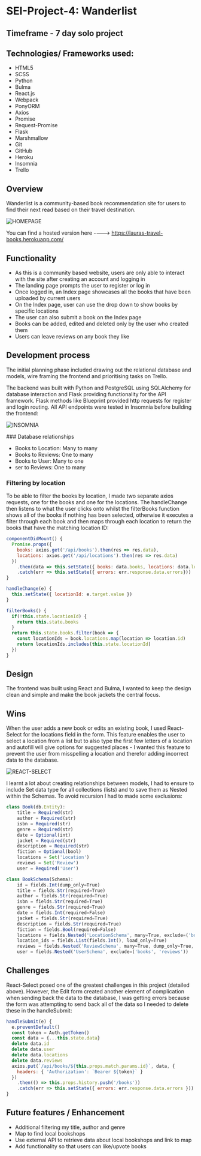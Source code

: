 # SEI-Project-4: Wanderlist

## Timeframe - 7 day solo project

## Technologies/ Frameworks used:

* HTML5
* SCSS
* Python
* Bulma
* React.js
* Webpack
* PonyORM
* Axios
* Promise
* Request-Promise
* Flask
* Marshmallow
* Git
* GitHub
* Heroku
* Insomnia
* Trello

## Overview

Wanderlist is a community-based book recommendation site for users to find their next read based on their travel destination.

![HOMEPAGE](https://user-images.githubusercontent.com/38182323/59762521-5412af00-928f-11e9-9696-80e039e2dfcc.png)

You can find a hosted version here ----> https://lauras-travel-books.herokuapp.com/

## Functionality

* As this is a community based website, users are only able to interact with the site after creating an account and logging in
* The landing page prompts the user to register or log in
* Once logged in, an Index page showcases all the books that have been uploaded by current users
* On the Index page, user can use the drop down to show books by specific locations
* The user can also submit a book on the Index page
* Books can be added, edited and deleted only by the user who created them
* Users can leave reviews on any book they like

## Development process

The initial planning phase included drawing out the relational database and models, wire framing the frontend and prioritising tasks on Trello.  

The backend was built with Python and PostgreSQL using SQLAlchemy for database interaction and Flask providing functionality for the API framework. Flask methods like Blueprint provided http requests for register and login routing. All API endpoints were tested in Insomnia before building the frontend:

![INSOMNIA](https://user-images.githubusercontent.com/38182323/59762353-00a06100-928f-11e9-8719-a80678fa4fb7.png)

### Database relationships

* Books to Location: Many to many
* Books to Reviews: One to many
* Books to User: Many to one
* ser to Reviews: One to many

### Filtering by location

To be able to filter the books by location, I made two separate axios requests, one for the books and one for the locations. The handleChange then listens to what the user clicks onto whilst the filterBooks function shows all of the books if nothing has been selected, otherwise it executes a filter through each book and then maps through each location to return the books that have the matching location ID:

```javascript
componentDidMount() {
  Promise.props({
    books: axios.get('/api/books').then(res => res.data),
    locations: axios.get('/api/locations').then(res => res.data)
  })
    .then(data => this.setState({ books: data.books, locations: data.locations, reviews: data.reviews }))
    .catch(err => this.setState({ errors: err.response.data.errors}))
}

handleChange(e) {
  this.setState({ locationId: e.target.value })
}

filterBooks() {
  if(!this.state.locationId) {
    return this.state.books
  }
  return this.state.books.filter(book => {
    const locationIds = book.locations.map(location => location.id)
    return locationIds.includes(this.state.locationId)
  })
}
```

## Design

The frontend was built using React and Bulma, I wanted to keep the design clean and simple and make the book jackets the central focus.

## Wins

When the user adds a new book or edits an existing book, I used React-Select for the locations field in the form. This feature enables the user to select a location from a list but to also type the first few letters of a location and autofill will give options for suggested places - I wanted this feature to prevent the user from misspelling a location and therefor adding incorrect data to the database.

![REACT-SELECT](https://user-images.githubusercontent.com/38182323/59763911-9093da00-9292-11e9-9c9f-e76ffb5e0290.png)

I learnt a lot about creating relationships between models, I had to ensure to include Set data type for all collections (lists) and to save them as Nested within the Schemas. To avoid recursion I had to made some exclusions:

```javascript
class Book(db.Entity):
    title = Required(str)
    author = Required(str)
    isbn = Required(str)
    genre = Required(str)
    date = Optional(int)
    jacket = Required(str)
    description = Required(str)
    fiction = Optional(bool)
    locations = Set('Location')
    reviews = Set('Review')
    user = Required('User')

class BookSchema(Schema):
    id = fields.Int(dump_only=True)
    title = fields.Str(required=True)
    author = fields.Str(required=True)
    isbn = fields.Str(required=True)
    genre = fields.Str(required=True)
    date = fields.Int(required=False)
    jacket = fields.Str(required=True)
    description = fields.Str(required=True)
    fiction = fields.Bool(required=False)
    locations = fields.Nested('LocationSchema', many=True, exclude=('books', ), dump_only=True)
    location_ids = fields.List(fields.Int(), load_only=True)
    reviews = fields.Nested('ReviewSchema', many=True, dump_only=True, exclude=('book', ))
    user = fields.Nested('UserSchema', exclude=('books', 'reviews'))
```

## Challenges

React-Select posed one of the greatest challenges in this project (detailed above). However, the Edit form created another element of complication when sending back the data to the database, I was getting errors because the form was attempting to send back all of the data so I needed to delete these in the handleSubmit:   

```javascript
handleSubmit(e) {
  e.preventDefault()
  const token = Auth.getToken()
  const data = {...this.state.data}
  delete data.id
  delete data.user
  delete data.locations
  delete data.reviews
  axios.put(`/api/books/${this.props.match.params.id}`, data, {
    headers: { 'Authorization': `Bearer ${token}` }
  })
    .then(() => this.props.history.push('/books'))
    .catch(err => this.setState({ errors: err.response.data.errors }))
}
```

## Future features / Enhancement

* Additional filtering my title, author and genre
* Map to find local bookshops
* Use external API to retrieve data about local bookshops and link to map
* Add functionality so that users can like/upvote books
